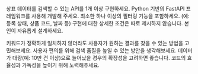 상표 데이터를 검색할 수 있는 API를 1개 이상 구현하세요.
Python 기반의 FastAPI 프레임워크를 사용해 개발해 주세요.
최소한 하나 이상의 필터링 기능을 포함하세요. (예: 등록 상태, 상품 코드, 날짜 등) 구현에 대한 상세한 조건은 따로 제시하지 않습니다. 본인이 자유롭게 설계하세요.

키워드가 정확하게 일치하지 않더라도 사용자가 원하는 결과를 찾을 수 있는 방법을 고민해보세요. 사용자 편의를 위해 검색 품질을 높일 수 있는 방안을 생각해보세요.
데이터가 대량(예: 10만 건 이상)으로 늘어났을 경우의 확장성을 고려하면 좋습니다.
코드의 효율성과 가독성을 높이기 위해 노력해주세요.
